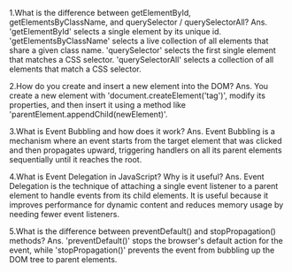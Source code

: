 1.What is the difference between getElementById, getElementsByClassName, and querySelector / querySelectorAll?
Ans. 'getElementById' selects a single element by its unique id. 'getElementsByClassName' selects a live collection of all elements that share a given class name. 'querySelector' selects the first single element that matches a CSS selector. 'querySelectorAll' selects a collection of all elements that match a CSS selector.

2.How do you create and insert a new element into the DOM?
Ans. You create a new element with 'document.createElement('tag')', modify its properties, and then insert it using a method like 'parentElement.appendChild(newElement)'.

3.What is Event Bubbling and how does it work?
Ans. Event Bubbling is a mechanism where an event starts from the target element that was clicked and then propagates upward, triggering handlers on all its parent elements sequentially until it reaches the root.

4.What is Event Delegation in JavaScript? Why is it useful?
Ans. Event Delegation is the technique of attaching a single event listener to a parent element to handle events from its child elements. It is useful because it improves performance for dynamic content and reduces memory usage by needing fewer event listeners.

5.What is the difference between preventDefault() and stopPropagation() methods?
Ans. 'preventDefault()' stops the browser's default action for the event, while 'stopPropagation()' prevents the event from bubbling up the DOM tree to parent elements.